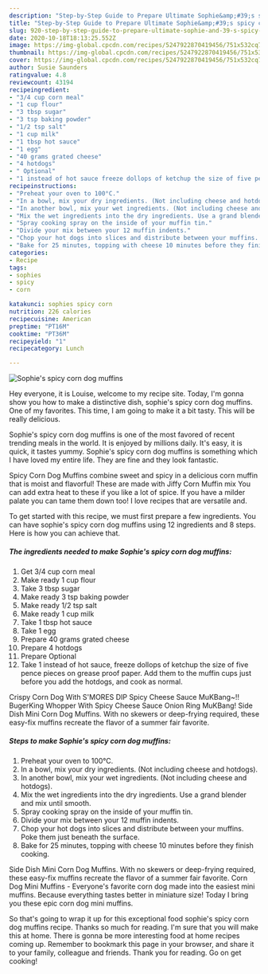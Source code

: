 ```yaml
---
description: "Step-by-Step Guide to Prepare Ultimate Sophie&amp;#39;s spicy corn dog muffins"
title: "Step-by-Step Guide to Prepare Ultimate Sophie&amp;#39;s spicy corn dog muffins"
slug: 920-step-by-step-guide-to-prepare-ultimate-sophie-and-39-s-spicy-corn-dog-muffins
date: 2020-10-18T18:13:25.552Z
image: https://img-global.cpcdn.com/recipes/5247922870419456/751x532cq70/sophies-spicy-corn-dog-muffins-recipe-main-photo.jpg
thumbnail: https://img-global.cpcdn.com/recipes/5247922870419456/751x532cq70/sophies-spicy-corn-dog-muffins-recipe-main-photo.jpg
cover: https://img-global.cpcdn.com/recipes/5247922870419456/751x532cq70/sophies-spicy-corn-dog-muffins-recipe-main-photo.jpg
author: Susie Saunders
ratingvalue: 4.8
reviewcount: 43194
recipeingredient:
- "3/4 cup corn meal"
- "1 cup flour"
- "3 tbsp sugar"
- "3 tsp baking powder"
- "1/2 tsp salt"
- "1 cup milk"
- "1 tbsp hot sauce"
- "1 egg"
- "40 grams grated cheese"
- "4 hotdogs"
- " Optional"
- "1 instead of hot sauce freeze dollops of ketchup the size of five pence pieces on grease proof paper Add them to the muffin cups just before you add the hotdogs and cook as normal"
recipeinstructions:
- "Preheat your oven to 100°C."
- "In a bowl, mix your dry ingredients. (Not including cheese and hotdogs)."
- "In another bowl, mix your wet ingredients. (Not including cheese and hotdogs)."
- "Mix the wet ingredients into the dry ingredients. Use a grand blender and mix until smooth."
- "Spray cooking spray on the inside of your muffin tin."
- "Divide your mix between your 12 muffin indents."
- "Chop your hot dogs into slices and distribute between your muffins. Poke them just beneath the surface."
- "Bake for 25 minutes, topping with cheese 10 minutes before they finish cooking."
categories:
- Recipe
tags:
- sophies
- spicy
- corn

katakunci: sophies spicy corn 
nutrition: 226 calories
recipecuisine: American
preptime: "PT16M"
cooktime: "PT36M"
recipeyield: "1"
recipecategory: Lunch

---
```



![Sophie&#39;s spicy corn dog muffins](https://img-global.cpcdn.com/recipes/5247922870419456/751x532cq70/sophies-spicy-corn-dog-muffins-recipe-main-photo.jpg)

Hey everyone, it is Louise, welcome to my recipe site. Today, I'm gonna show you how to make a distinctive dish, sophie&#39;s spicy corn dog muffins. One of my favorites. This time, I am going to make it a bit tasty. This will be really delicious.

Sophie&#39;s spicy corn dog muffins is one of the most favored of recent trending meals in the world. It is enjoyed by millions daily. It's easy, it is quick, it tastes yummy. Sophie&#39;s spicy corn dog muffins is something which I have loved my entire life. They are fine and they look fantastic.

Spicy Corn Dog Muffins combine sweet and spicy in a delicious corn muffin that is moist and flavorful! These are made with Jiffy Corn Muffin mix You can add extra heat to these if you like a lot of spice. If you have a milder palate you can tame them down too! I love recipes that are versatile and.


To get started with this recipe, we must first prepare a few ingredients. You can have sophie&#39;s spicy corn dog muffins using 12 ingredients and 8 steps. Here is how you can achieve that.

<!--inarticleads1-->

##### The ingredients needed to make Sophie&#39;s spicy corn dog muffins:

1. Get 3/4 cup corn meal
1. Make ready 1 cup flour
1. Take 3 tbsp sugar
1. Make ready 3 tsp baking powder
1. Make ready 1/2 tsp salt
1. Make ready 1 cup milk
1. Take 1 tbsp hot sauce
1. Take 1 egg
1. Prepare 40 grams grated cheese
1. Prepare 4 hotdogs
1. Prepare  Optional
1. Take 1 instead of hot sauce, freeze dollops of ketchup the size of five pence pieces on grease proof paper. Add them to the muffin cups just before you add the hotdogs, and cook as normal.


Crispy Corn Dog With S&#39;MORES DIP Spicy Cheese Sauce MuKBang~!! BugerKing Whopper With Spicy Cheese Sauce Onion Ring MuKBang! Side Dish Mini Corn Dog Muffins. With no skewers or deep-frying required, these easy-fix muffins recreate the flavor of a summer fair favorite. 

<!--inarticleads2-->

##### Steps to make Sophie&#39;s spicy corn dog muffins:

1. Preheat your oven to 100°C.
1. In a bowl, mix your dry ingredients. (Not including cheese and hotdogs).
1. In another bowl, mix your wet ingredients. (Not including cheese and hotdogs).
1. Mix the wet ingredients into the dry ingredients. Use a grand blender and mix until smooth.
1. Spray cooking spray on the inside of your muffin tin.
1. Divide your mix between your 12 muffin indents.
1. Chop your hot dogs into slices and distribute between your muffins. Poke them just beneath the surface.
1. Bake for 25 minutes, topping with cheese 10 minutes before they finish cooking.


Side Dish Mini Corn Dog Muffins. With no skewers or deep-frying required, these easy-fix muffins recreate the flavor of a summer fair favorite. Corn Dog Mini Muffins - Everyone&#39;s favorite corn dog made into the easiest mini muffins. Because everything tastes better in miniature size! Today I bring you these epic corn dog mini muffins. 

So that's going to wrap it up for this exceptional food sophie&#39;s spicy corn dog muffins recipe. Thanks so much for reading. I'm sure that you will make this at home. There is gonna be more interesting food at home recipes coming up. Remember to bookmark this page in your browser, and share it to your family, colleague and friends. Thank you for reading. Go on get cooking!
